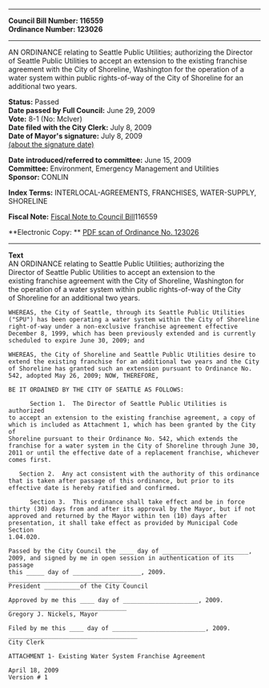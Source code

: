 * * * * *  
  
**Council Bill Number: [](#h0)[](#h2)116559**   
**Ordinance Number: 123026**  
  
* * * * *  
  
AN ORDINANCE relating to Seattle Public Utilities; authorizing the Director of Seattle Public Utilities to accept an extension to the existing franchise agreement with the City of Shoreline, Washington for the operation of a water system within public rights-of-way of the City of Shoreline for an additional two years.  
  
**Status:** Passed   
**Date passed by Full Council:** June 29, 2009   
**Vote:** 8-1 (No: McIver)   
**Date filed with the City Clerk:** July 8, 2009   
**Date of Mayor's signature:** July 8, 2009   
[(about the signature date)](/~public/approvaldate.htm)   
  
  
**Date introduced/referred to committee:** June 15, 2009   
**Committee:** Environment, Emergency Management and Utilities   
**Sponsor:** CONLIN   
  
**Index Terms:** INTERLOCAL-AGREEMENTS, FRANCHISES, WATER-SUPPLY, SHORELINE  
  
**Fiscal Note:** [Fiscal Note to Council Bill](http://clerk.seattle.gov/~public/fnote/116559.htm)[](#h1)[](#h3)116559  
  
**Electronic Copy: ** [PDF scan of Ordinance No. 123026](/~archives/Ordinances/Ord_123026.pdf)  
  
* * * * *  
  
**Text**  
    AN ORDINANCE relating to Seattle Public Utilities; authorizing the  
    Director of Seattle Public Utilities to accept an extension to the  
    existing franchise agreement with the City of Shoreline, Washington for  
    the operation of a water system within public rights-of-way of the City  
    of Shoreline for an additional two years.  
  
    WHEREAS, the City of Seattle, through its Seattle Public Utilities  
    ("SPU") has been operating a water system within the City of Shoreline  
    right-of-way under a non-exclusive franchise agreement effective  
    December 8, 1999, which has been previously extended and is currently  
    scheduled to expire June 30, 2009; and  
  
    WHEREAS, the City of Shoreline and Seattle Public Utilities desire to  
    extend the existing franchise for an additional two years and the City  
    of Shoreline has granted such an extension pursuant to Ordinance No.  
    542, adopted May 26, 2009; NOW, THEREFORE,  
  
    BE IT ORDAINED BY THE CITY OF SEATTLE AS FOLLOWS:  
  
          Section 1.  The Director of Seattle Public Utilities is authorized  
    to accept an extension to the existing franchise agreement, a copy of  
    which is included as Attachment 1, which has been granted by the City of  
    Shoreline pursuant to their Ordinance No. 542, which extends the  
    franchise for a water system in the City of Shoreline through June 30,  
    2011 or until the effective date of a replacement franchise, whichever  
    comes first.  
  
       Section 2.  Any act consistent with the authority of this ordinance  
    that is taken after passage of this ordinance, but prior to its  
    effective date is hereby ratified and confirmed.  
  
          Section 3.  This ordinance shall take effect and be in force  
    thirty (30) days from and after its approval by the Mayor, but if not  
    approved and returned by the Mayor within ten (10) days after  
    presentation, it shall take effect as provided by Municipal Code Section  
    1.04.020.  
  
    Passed by the City Council the ____ day of ________________________,  
    2009, and signed by me in open session in authentication of its passage  
    this _____ day of ___________________, 2009.  
    _________________________________  
    President __________of the City Council  
  
    Approved by me this ____ day of _____________________, 2009.  
    _________________________________  
    Gregory J. Nickels, Mayor  
  
    Filed by me this ____ day of __________________________, 2009.  
    ____________________________________  
    City Clerk  
  
    ATTACHMENT 1- Existing Water System Franchise Agreement  
  
    April 18, 2009  
    Version # 1  
